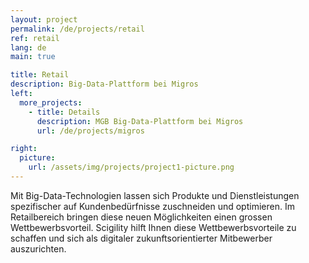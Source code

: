 ```yaml
---
layout: project
permalink: /de/projects/retail
ref: retail
lang: de
main: true

title: Retail
description: Big-Data-Plattform bei Migros
left:
  more_projects:
    - title: Details
      description: MGB Big-Data-Plattform bei Migros
      url: /de/projects/migros

right:
  picture:
    url: /assets/img/projects/project1-picture.png
---
```


Mit Big-Data-Technologien lassen sich Produkte und Dienstleistungen spezifischer auf Kundenbedürfnisse zuschneiden und optimieren. Im Retailbereich bringen diese neuen Möglichkeiten einen grossen Wettbewerbsvorteil. Scigility hilft Ihnen diese Wettbewerbsvorteile zu schaffen und sich als digitaler zukunftsorientierter Mitbewerber auszurichten.
